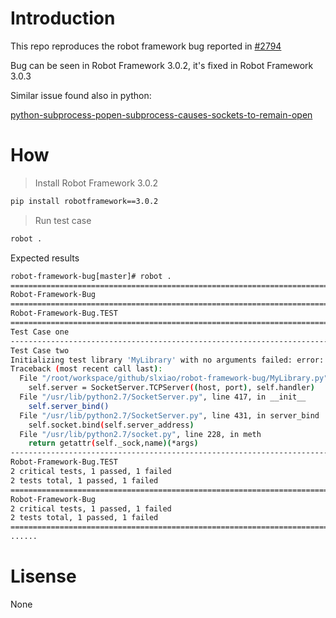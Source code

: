# Introduction

This repo reproduces the robot framework bug reported in [#2794](https://github.com/robotframework/robotframework/issues/2794)

Bug can be seen in Robot Framework 3.0.2, it's fixed in Robot Framework 3.0.3

Similar issue found also in python:

[python-subprocess-popen-subprocess-causes-sockets-to-remain-open](https://stackoverflow.com/questions/38894081/python-subprocess-popen-subprocess-causes-sockets-to-remain-open)

# How
> Install Robot Framework 3.0.2

```sh
pip install robotframework==3.0.2
```

> Run test case
```sh
robot .
```

Expected results
```sh
robot-framework-bug[master]# robot .
==============================================================================
Robot-Framework-Bug
==============================================================================
Robot-Framework-Bug.TEST
==============================================================================
Test Case one                                                         | PASS |
------------------------------------------------------------------------------
Test Case two                                                         | FAIL |
Initializing test library 'MyLibrary' with no arguments failed: error: [Errno 98] Address already in use
Traceback (most recent call last):
  File "/root/workspace/github/slxiao/robot-framework-bug/MyLibrary.py", line 9, in __init__
    self.server = SocketServer.TCPServer((host, port), self.handler)
  File "/usr/lib/python2.7/SocketServer.py", line 417, in __init__
    self.server_bind()
  File "/usr/lib/python2.7/SocketServer.py", line 431, in server_bind
    self.socket.bind(self.server_address)
  File "/usr/lib/python2.7/socket.py", line 228, in meth
    return getattr(self._sock,name)(*args)
------------------------------------------------------------------------------
Robot-Framework-Bug.TEST                                              | FAIL |
2 critical tests, 1 passed, 1 failed
2 tests total, 1 passed, 1 failed
==============================================================================
Robot-Framework-Bug                                                   | FAIL |
2 critical tests, 1 passed, 1 failed
2 tests total, 1 passed, 1 failed
==============================================================================
......
```
# Lisense
None


